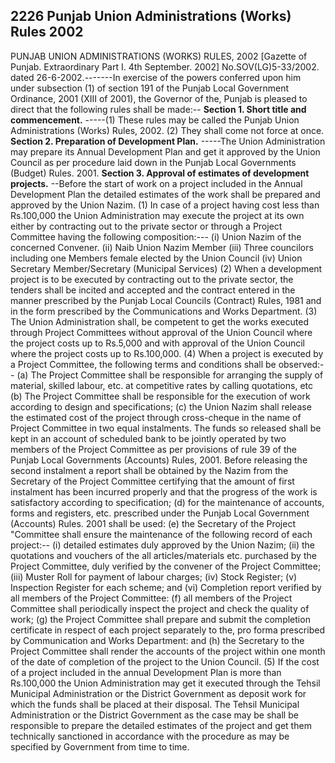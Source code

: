 ## 2226 Punjab Union Administrations (Works) Rules 2002
PUNJAB UNION ADMINISTRATIONS (WORKS) RULES, 2002
[Gazette of Punjab. Extraordinary Part I.
4th September. 2002]
No.SOV(LG)5-33/2002. dated 26-6-2002.-------In exercise of the powers conferred upon him under subsection (1) of section 191 of the Punjab Local Government Ordinance, 2001 (XIII of 2001), the Governor of the, Punjab is pleased to direct that the following rules shall be made:--
**Section 1. Short title and commencement.**
-----(1) These rules may be called the Punjab Union Administrations (Works) Rules, 2002.
   (2) They shall come not force at once.
**Section 2. Preparation of Development Plan.**
-----The Union Administration may prepare its Annual Development Plan and get it approved by the Union Council as per procedure laid down in the Punjab Local Governments (Budget) Rules. 2001.
**Section 3. Approval of estimates of development projects.**
--Before the start of work on a project included in the Annual Development Plan the detailed estimates of the work shall be prepared and approved by the Union Nazim.
   (1) In case of a project having cost less than Rs.100,000 the Union Administration may execute the project at its own either by contracting out to the private sector or through a Project Committee having the following composition:---
   (i) Union Nazim of the concerned Convener.
   (ii) Naib Union Nazim Member
   (iii) Three councilors including one Members
   female elected by the Union Council
   (iv) Union Secretary Member/Secretary
   (Municipal Services)
   (2) When a development project is to be executed by contracting out to the private sector, the tenders shall be incited and accepted and the contract entered in the manner prescribed by the Punjab Local Councils (Contract) Rules, 1981 and in the form prescribed by the Communications and Works Department.
   (3) The Union Administration shall, be competent to get the works executed through Project Committees without approval of the Union Council where the project costs up to Rs.5,000 and with approval of the Union Council where the project costs up to Rs.100,000.
   (4) When a project is executed by a Project Committee, the following terms and conditions shall be observed:--
   (a) The Project Committee shall be responsible for arranging the supply of material, skilled labour, etc. at competitive rates by calling quotations, etc
   (b) The Project Committee shall be responsible for the execution of work according to design and specifications;
   (c) the Union Nazim shall release the estimated cost of the project through cross-cheque in the name of Project Committee in two equal instalments. The funds so released shall be kept in an account of scheduled bank to be jointly operated by two members of the Project Committee as per provisions of rule 39 of the Punjab Local Governments (Accounts) Rules, 2001. Before releasing the second instalment a report shall be obtained by the Nazim from the Secretary of the Project Committee certifying that the amount of first instalment has been incurred properly and that the progress of the work is satisfactory according to specification;
   (d) for the maintenance of accounts, forms and registers, etc. prescribed under the Punjab Local Government (Accounts) Rules. 2001 shall be used:
   (e) the Secretary of the Project "Committee shall ensure the maintenance of the following record of each project:--
   (i) detailed estimates duly approved by the Union Nazim;
   (ii) the quotations and vouchers of the all articles/materials etc. purchased by the Project Committee, duly verified by the convener of the Project Committee;
   (iii) Muster Roll for payment of labour charges;
   (iv) Stock Register;
   (v) Inspection Register for each scheme; and
   (vi) Completion report verified by all members of the Project Committee:
   (f) all members of the Project Committee shall periodically inspect the project and check the quality of work;
   (g) the Project Committee shall prepare and submit the completion certificate in respect of each project separately to the, pro forma prescribed by Communication and Works Department: and
   (h) the Secretary to the Project Committee shall render the accounts of the project within one month of the date of completion of the project to the Union Council.
   (5) If the cost of a project included in the annual Development Plan is more than Rs.100,000 the Union Administration may get it executed through the Tehsil Municipal Administration or the District Government as deposit work for which the funds shall be placed at their disposal. The Tehsil Municipal Administration or the District Government as the case may be shall be responsible to prepare the detailed estimates of the project and get them technically sanctioned in accordance with the procedure as may be specified by Government from time to time.

